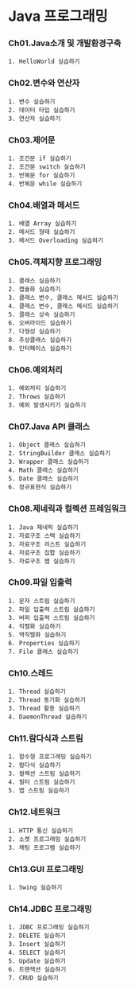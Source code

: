 # Java 프로그래밍

### Ch01.Java소개 및 개발환경구축

    1. HelloWorld 실습하기

### Ch02.변수와 연산자

    1. 변수 실습하기
    2. 데이터 타입 실습하기
    3. 연산자 실습하기

### Ch03.제어문

    1. 조건문 if 실습하기
    2. 조건문 switch 실습하기
    3. 반복문 for 실습하기
    4. 반복문 while 실습하기

### Ch04.배열과 메서드

    1. 배열 Array 실습하기
    2. 메서드 형태 실습하기
    3. 메서드 Overloading 실습하기

### Ch05.객체지향 프로그래밍

    1. 클래스 실습하기
    2. 캡슐화 실습하기
    3. 클래스 변수, 클래스 메서드 실습하기
    4. 클래스 변수, 클래스 메서드 실습하기
    5. 클래스 상속 실습하기 
    6. 오버라이드 실습하기 
    7. 다형성 실습하기 
    8. 추상클래스 실습하기
    9. 인터페이스 실습하기

### Ch06.예외처리

    1. 예외처리 실습하기
    2. Throws 실습하기
    3. 예외 발생시키기 실습하기

### Ch07.Java API 클래스

    1. Object 클래스 실습하기 
    2. StringBuilder 클래스 실습하기 
    3. Wrapper 클래스 실습하기 
    4. Math 클래스 실습하기 
    5. Date 클래스 실습하기 
    6. 정규표현식 실습하기

### Ch08.제네릭과 컬렉션 프레임워크

    1. Java 제네릭 실습하기
    2. 자료구조 스택 실습하기
    3. 자료구조 리스트 실습하기
    4. 자료구조 집합 실습하기
    5. 자료구조 맵 실습하기 

### Ch09.파일 입출력

    1. 문자 스트림 실습하기 
    2. 파일 입출력 스트림 실습하기 
    3. 버퍼 입출력 스트림 실습하기 
    4. 직렬화 실습하기 
    5. 역직렬화 실습하기 
    6. Properties 실습하기 
    7. File 클래스 실습하기 

### Ch10.스레드

    1. Thread 실습하기
    2. Thread 동기화 실습하기
    3. Thread 활용 실습하기
    4. DaemonThread 실습하기 

### Ch11.람다식과 스트림

    1. 함수형 프로그래밍 실습하기
    2. 람다식 실습하기
    3. 컬렉션 스트림 실습하기
    4. 필터 스트림 실습하기
    5. 맵 스트림 실습하기

### Ch12.네트워크

    1. HTTP 통신 실습하기 
    2. 소켓 프로그래밍 실습하기
    3. 채팅 프로그램 실습하기

### Ch13.GUI 프로그래밍

    1. Swing 실습하기 

### Ch14.JDBC 프로그래밍

    1. JDBC 프로그래밍 실습하기
    2. DELETE 실습하기
    3. Insert 실습하기
    4. SELECT 실습하기
    5. Update 실습하기
    6. 트랜잭션 실습하기
    7. CRUD 실습하기
